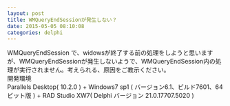 ```yaml
---
layout: post
title: WMQueryEndSessionが発生しない？
date: 2015-05-05 08:10:08
categories: delphi
---
```

<!-- {% raw %} -->
<p>WMQueryEndSession で、widowsが終了する前の処理をしようと思いますが、WMQueryEndSessionが発生しないようで、WMQueryEndSession内の処理が実行されません。考えられる、原因をご教示ください。<br>
開発環境<br>
Parallels Desktop( 10.2.0 ) + Windows7 sp1 ( バージョン6.1、ビルド7601、64ビット版 ) + RAD Studio XW7( Delphi バージョン 21.0.17707.5020  )</p>
<!-- {% endraw %} -->
